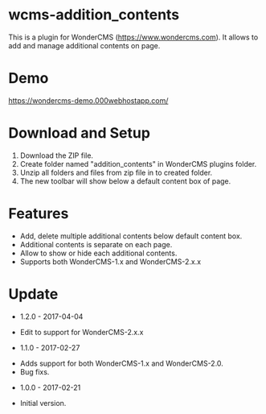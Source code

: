# wcms-addition_contents
This is a plugin for WonderCMS (https://www.wondercms.com). It allows to add and manage additional contents on page.

# Demo
https://wondercms-demo.000webhostapp.com/

# Download and Setup
1. Download the ZIP file.
2. Create folder named "addition_contents" in WonderCMS plugins folder. 
3. Unzip all folders and files from zip file in to created folder.
4. The new toolbar will show below a default content box of page.

# Features
- Add, delete multiple additional contents below default content box.
- Additional contents is separate on each page.
- Allow to show or hide each additional contents.
- Supports both WonderCMS-1.x and WonderCMS-2.x.x

# Update
* 1.2.0 - 2017-04-04
 - Edit to support for WonderCMS-2.x.x
* 1.1.0 - 2017-02-27
 - Adds support for both WonderCMS-1.x and WonderCMS-2.0.
 - Bug fixs.
* 1.0.0 - 2017-02-21
 - Initial version.
